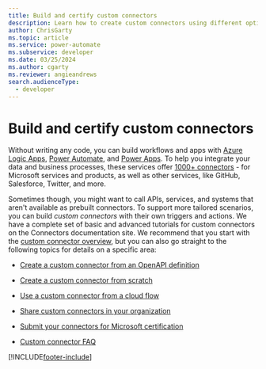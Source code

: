 ```yaml
---
title: Build and certify custom connectors
description: Learn how to create custom connectors using different options, get them certified, and publish.
author: ChrisGarty
ms.topic: article
ms.service: power-automate
ms.subservice: developer
ms.date: 03/25/2024
ms.author: cgarty
ms.reviewer: angieandrews
search.audienceType: 
  - developer
---
```

# Build and certify custom connectors

Without writing any code, you can build workflows and apps with [Azure Logic Apps](https://azure.microsoft.com/services/logic-apps), [Power Automate](https://make.powerautomate.com), and [Power Apps](https://powerapps.microsoft.com). To help you integrate your data and business processes, these services offer [1000+ connectors](/connectors/) - for Microsoft services and products, as well as other services, like GitHub, Salesforce, Twitter, and more. 

Sometimes though, you might want to call APIs, services, and systems that aren't available as prebuilt connectors. To support more tailored scenarios, you can build *custom connectors* with their own triggers and actions. We have a complete set of basic and advanced tutorials for custom connectors on the Connectors documentation site. We recommend that you start with the [custom connector overview](/connectors/custom-connectors/), but you can also go straight to the following topics for details on a specific area:

* [Create a custom connector from an OpenAPI definition](/connectors/custom-connectors/define-openapi-definition)

* [Create a custom connector from scratch](/connectors/custom-connectors/define-blank)

* [Use a custom connector from a cloud flow](/connectors/custom-connectors/use-custom-connector-flow)

* [Share custom connectors in your organization](/connectors/custom-connectors/share)

* [Submit your connectors for Microsoft certification](/connectors/custom-connectors/submit-certification)

* [Custom connector FAQ](/connectors/custom-connectors/faq)


[!INCLUDE[footer-include](../includes/footer-banner.md)]
